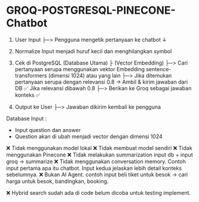 # GROQ-POSTGRESQL-PINECONE-Chatbot

1. User Input ├─> Pengguna mengetik pertanyaan ke chatbot ↓

2. Normalize Input menjadi huruf kecil dan menghilangkan symbol

3. Cek di PostgreSQL (Database Utama) ├ (Vector Embedding) ├─> Cari pertanyaan serupa menggunakan vektor Embedding sentence-transformers (dimensi 1024)  atau yang lain ├─> Jika ditemukan pertanyaan serupa dengan relevansi 0.8 → Ambil & kirim jawaban dari DB ✅ 
Jika relevansi dibawah 0.8 ├─> Berikan ke Groq sebagai jawaban konteks ✅ 

4. Output ke User ├─> Jawaban dikirim kembali ke pengguna 

Database Input :
- Input question dan answer
- Question akan di ubah menjadi vector dengan dimensi 1024

❌ Tidak menggunakan model lokal 
❌ Tidak membuat model sendiri
❌ Tidak menggunakan Pinecone
❌ Tidak melakukan summarization input db + input groq -> summarize
❌ Tidak menggunakan conversation memory. Contoh input pertama apa itu chatbot. Input kedua jelaskan lebih detail konteks sebelumnya.
❌ Bukan AI Agent. contoh input beli tiket untuk besok -> cari harga untuk besok, bandingkan, booking.

❌ Hybrid search sudah ada di code belum dicoba untuk testing implement.
